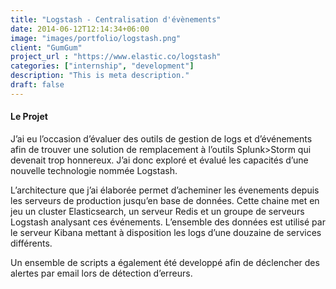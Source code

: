 ```yaml
---
title: "Logstash - Centralisation d'évènements"
date: 2014-06-12T12:14:34+06:00
image: "images/portfolio/logstash.png"
client: "GumGum"
project_url : "https://www.elastic.co/logstash"
categories: ["internship", "development"]
description: "This is meta description."
draft: false
---
```


#### Le Projet

J’ai eu l’occasion d’évaluer des outils de gestion de logs et d’événements afin de trouver une solution de remplacement à l’outils Splunk>Storm qui devenait trop honnereux. J’ai donc exploré et évalué les capacités d’une nouvelle technologie nommée Logstash.

L’architecture que j’ai élaborée permet d’acheminer les évenements depuis les serveurs de production jusqu’en base de données. Cette chaine met en jeu un cluster Elasticsearch, un serveur Redis et un groupe de serveurs Logstash analysant ces événements. L’ensemble des données est utilisé par le serveur Kibana mettant à disposition les logs d’une douzaine de services différents.

Un ensemble de scripts a également été developpé afin de déclencher des alertes par email lors de détection d’erreurs.


